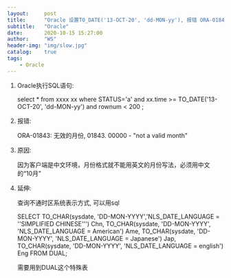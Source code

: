```yaml
---
layout:     post
title:      "Oracle 设置TO_DATE('13-OCT-20', 'dd-MON-yy'), 报错 ORA-01843: 无效的月份"
subtitle:   "Oracle"
date:       2020-10-15 15:27:00
author:     "WS"
header-img: "img/slow.jpg"
catalog:    true
tags:
    - Oracle
---
```


1. Oracle执行SQL语句:

   select * from xxxx xx where STATUS='a' and xx.time >= TO_DATE('13-OCT-20', 'dd-MON-yy') and rownum < 200 ;

 

2. 报错:

   ORA-01843: 无效的月份, 01843. 00000 - "not a valid month"

 

3. 原因:

   因为客户端是中文环境，月份格式就不能用英文的月份写法，必须用中文的“10月”

 

4. 延伸:

   查询不通时区系统表示方式, 可以用sql

   SELECT TO_CHAR(sysdate, 'DD-MON-YYYY','NLS_DATE_LANGUAGE = ''SIMPLIFIED CHINESE''') Chn,
   TO_CHAR(sysdate, 'DD-MON-YYYY', 'NLS_DATE_LANGUAGE = American') Ame,
   TO_CHAR(sysdate, 'DD-MON-YYYY', 'NLS_DATE_LANGUAGE = Japanese') Jap,
   TO_CHAR(sysdate, 'DD-MON-YYYY', 'NLS_DATE_LANGUAGE = english') Eng
   FROM DUAL;

   需要用到DUAL这个特殊表
